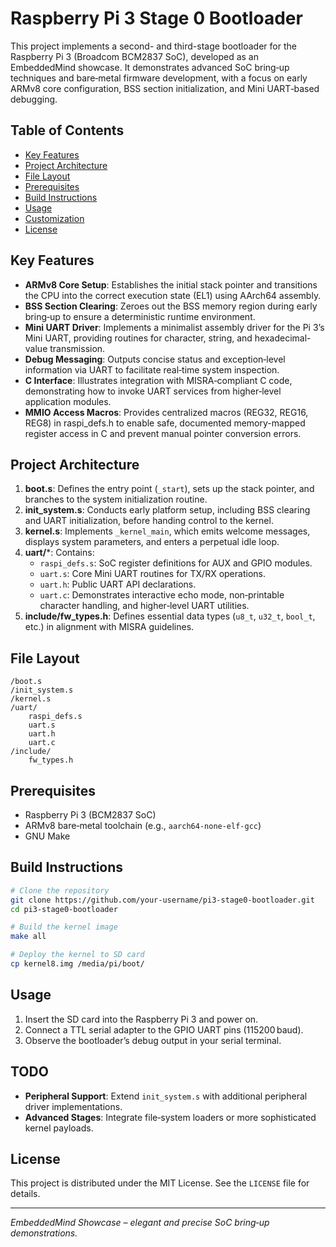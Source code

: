 # Raspberry Pi 3 Stage 0 Bootloader

This project implements a second- and third-stage bootloader for the Raspberry Pi 3 (Broadcom BCM2837 SoC), developed as an EmbeddedMind showcase. It demonstrates advanced SoC bring‑up techniques and bare‑metal firmware development, with a focus on early ARMv8 core configuration, BSS section initialization, and Mini UART‑based debugging.

## Table of Contents
- [Key Features](#key-features)
- [Project Architecture](#project-architecture)
- [File Layout](#file-layout)
- [Prerequisites](#prerequisites)
- [Build Instructions](#build-instructions)
- [Usage](#usage)
- [Customization](#customization)
- [License](#license)

## Key Features

- **ARMv8 Core Setup**: Establishes the initial stack pointer and transitions the CPU into the correct execution state (EL1) using AArch64 assembly.
- **BSS Section Clearing**: Zeroes out the BSS memory region during early bring‑up to ensure a deterministic runtime environment.
- **Mini UART Driver**: Implements a minimalist assembly driver for the Pi 3’s Mini UART, providing routines for character, string, and hexadecimal-value transmission.
- **Debug Messaging**: Outputs concise status and exception‑level information via UART to facilitate real‑time system inspection.
- **C Interface**: Illustrates integration with MISRA‑compliant C code, demonstrating how to invoke UART services from higher‑level application modules.
- **MMIO Access Macros**: Provides centralized macros (REG32, REG16, REG8) in raspi_defs.h to enable safe, documented memory-mapped register access in C and prevent manual pointer conversion errors.
## Project Architecture

1. **boot.s**: Defines the entry point (`_start`), sets up the stack pointer, and branches to the system initialization routine.
2. **init_system.s**: Conducts early platform setup, including BSS clearing and UART initialization, before handing control to the kernel.
3. **kernel.s**: Implements `_kernel_main`, which emits welcome messages, displays system parameters, and enters a perpetual idle loop.
4. **uart/***: Contains:
   - `raspi_defs.s`: SoC register definitions for AUX and GPIO modules.
   - `uart.s`: Core Mini UART routines for TX/RX operations.
   - `uart.h`: Public UART API declarations.
   - `uart.c`: Demonstrates interactive echo mode, non‑printable character handling, and higher‑level UART utilities.
5. **include/fw_types.h**: Defines essential data types (`u8_t`, `u32_t`, `bool_t`, etc.) in alignment with MISRA guidelines.

## File Layout

```
/boot.s
/init_system.s
/kernel.s
/uart/
    raspi_defs.s
    uart.s
    uart.h
    uart.c
/include/
    fw_types.h
```

## Prerequisites

- Raspberry Pi 3 (BCM2837 SoC)
- ARMv8 bare‑metal toolchain (e.g., `aarch64-none-elf-gcc`)
- GNU Make

## Build Instructions

```sh
# Clone the repository
git clone https://github.com/your-username/pi3-stage0-bootloader.git
cd pi3-stage0-bootloader

# Build the kernel image
make all

# Deploy the kernel to SD card
cp kernel8.img /media/pi/boot/
```

## Usage

1. Insert the SD card into the Raspberry Pi 3 and power on.
2. Connect a TTL serial adapter to the GPIO UART pins (115200 baud).
3. Observe the bootloader’s debug output in your serial terminal.

## TODO

- **Peripheral Support**: Extend `init_system.s` with additional peripheral driver implementations.
- **Advanced Stages**: Integrate file‑system loaders or more sophisticated kernel payloads.

## License

This project is distributed under the MIT License. See the `LICENSE` file for details.

---

*EmbeddedMind Showcase – elegant and precise SoC bring‑up demonstrations.*